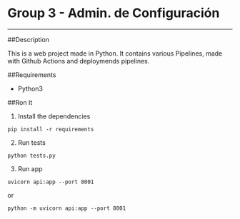 # Group 3 - Admin. de Configuración
___
##Description

This is a web project made in Python. It contains various Pipelines, made with Github Actions and deploymends pipelines.

##Requirements
- Python3

##Ron It
1. Install the dependencies
```
pip install -r requirements
```
2. Run tests
```
python tests.py
```
3. Run app
```
uvicorn api:app --port 8001
```
or
```
python -m uvicorn api:app --port 8001
```




